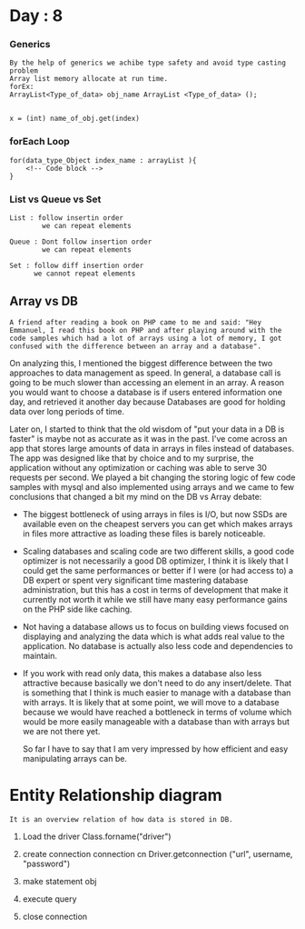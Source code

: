# Day : 8 

### Generics        
    By the help of generics we achibe type safety and avoid type casting problem
    Array list memory allocate at run time.            
    forEx: 
    ArrayList<Type_of_data> obj_name ArrayList <Type_of_data> ();


    x = (int) name_of_obj.get(index)  
    
    
### forEach Loop

    for(data_type_Object index_name : arrayList ){
        <!-- Code block -->
    }                 

### List vs Queue vs Set        

    List : follow insertin order
            we can repeat elements   

    Queue : Dont follow insertion order
            we can repeat elements

    Set : follow diff insertion order
          we cannot repeat elements
          


## Array vs DB                  

    A friend after reading a book on PHP came to me and said: "Hey Emmanuel, I read this book on PHP and after playing around with the code samples which had a lot of arrays using a lot of memory, I got confused with the difference between an array and a database".


On analyzing this, I mentioned the biggest difference between the two approaches to data management as speed. In general, a database call is going to be much slower than accessing an element in an array. A reason you would want to choose a database is if users entered information one day, and retrieved it another day because Databases are good for holding data over long periods of time.


   Later on, I started to think that the old wisdom of "put your data in a DB is faster" is maybe not as accurate  as it was in the past.
   I've come across an app that stores large amounts of data in arrays in files instead of databases.
   The app was designed like that by choice and to my surprise, the application without any optimization or caching was able to serve 30 requests per second.
We played a bit changing the storing logic of few code samples with mysql and also implemented using arrays and we came to few conclusions that changed a bit
 my mind on the DB vs Array debate:
 * The biggest bottleneck of using arrays in files is I/O, but now SSDs are available even on the cheapest servers you can get which makes arrays in files more
 attractive as loading these files is barely noticeable.
 * Scaling databases and scaling code are two different skills, a good code optimizer is not necessarily a good DB optimizer, I think it is likely that I could
 get the same performances or better if I were (or had access to) a DB expert or spent very significant time mastering database administration, but this has a
 cost in terms of development that make it currently not worth it while we still have many easy performance gains on the PHP side like caching.
 * Not having a database allows us to focus on building views focused on displaying and analyzing the data which is what adds real value to the application.
 No database is actually also less code and dependencies to maintain.
 * If you work with read only data, this makes a database also less attractive because basically we don't need to do any insert/delete. That is something that I think is much easier to manage with a database than with arrays.
   It is likely that at some point, we will move to a database because we would have reached a bottleneck in terms of volume which would be more easily manageable with a database than with arrays but we are not there yet.

    So far I have to say that I am very impressed by how efficient and easy manipulating arrays can be.


# Entity Relationship diagram

    It is an overview relation of how data is stored in DB. 


1. Load the driver 
    Class.forname("driver")

2. create connection 
    connection cn Driver.getconnection
    ("url", username, "password")

3. make statement obj

4. execute query

5. close connection
